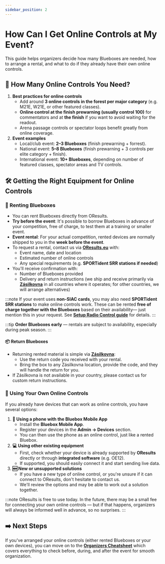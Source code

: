 ```yaml
---
sidebar_position: 2
---
```


# How Can I Get Online Controls at My Event?

This guide helps organizers decide how many Blueboxes are needed, how to arrange a rental, and what to do if they already have their own online controls.

## 🔢 How Many Online Controls You Need?

1. **Best practices for online controls**
   - Add around **3 online controls in the forest per major category** (e.g. M21E, W21E, or other featured classes).
   - **Online control at the finish prewarning (usually control 100)** for commentators and at **the finish** if you want to avoid waiting for the readout.
   - Arena passage controls or spectator loops benefit greatly from online coverage.
2. **Event examples**
   - Local/club event: **2–3 Blueboxes** (finish prewarning + forrest).
   - National event: **5–8 Blueboxes** (finish prewarning + 3 controls per elite category + finish).
   - International event: **10+ Blueboxes**, depending on number of featured classes, spectator areas and TV controls.

## 🛠️ Getting the Right Equipment for Online Controls

### 🏢 Renting Blueboxes

- You can rent Blueboxes directly from OResults.
- **Try before the event**: It's possible to borrow Blueboxes in advance of your competition, free of charge, to test them at a training or smaller event.
- **Event rental**: For your actual competition, rented devices are normally shipped to you in the **week before the event**.
- To request a rental, contact us via [**OResults.eu**](https://oresults.eu/online-controls) with:
  - Event name, date and location
  - Estimated number of online controls
  - Any special requirements (e.g. **SPORTident SRR stations if needed**)
- You'll receive confirmation with:
  - Number of Blueboxes provided
  - Delivery and return instructions (we ship and receive primarily via [**Zásilkovna**](https://www.zasilkovna.cz/) in all countries where it operates; for other countries, we will arrange alternatives)

:::note
If your event uses **non-SIAC cards**, you may also need **SPORTident SRR stations** to make online controls work. These can be rented **free of charge together with the Blueboxes** based on their availability— just mention this in your request. See [**Setup Radio Control guide**](radio-control) for details.
:::

:::tip
**Order Blueboxes early** — rentals are subject to availability, especially during peak season.
:::

#### 📦 Return Blueboxes

- Returning rented material is simple via [**Zásilkovna**](https://www.zasilkovna.cz/):
  - Use the return code you received with your rental.
  - Bring the box to any Zásilkovna location, provide the code, and they will handle the return for you.
- If Zásilkovna is not available in your country, please contact us for custom return instructions.

### 🔧 Using Your Own Online Controls

If you already have devices that can work as online controls, you have several options:

1. **📱 Using a phone with the Bluebox Mobile App**
   - Install the **Bluebox Mobile App**.
   - Register your devices in the **Admin → Devices** section.
   - You can then use the phone as an online control, just like a rented Bluebox.
2. **💻 Using other existing equipment**
   - First, check whether your device is already supported by **OResults** directly or through **integrated software** (e.g. OE12).
   - If supported, you should easily connect it and start sending live data.
3. **🆕 New or unsupported solutions**
   - If you have a new type of online control, or you're unsure if it can connect to OResults, don't hesitate to contact us.
   - We'll review the options and may be able to work out a solution together.

:::note
OResults is free to use today. In the future, there may be a small fee for connecting your own online controls — but if that happens, organizers will always be informed well in advance, so no surprises.
:::

## ➡️ Next Steps

If you've arranged your online controls (either rented Blueboxes or your own devices), you can move on to the [**Organizers Cheatsheet**](organizers-cheatsheet) which covers everything to check before, during, and after the event for smooth organization.
